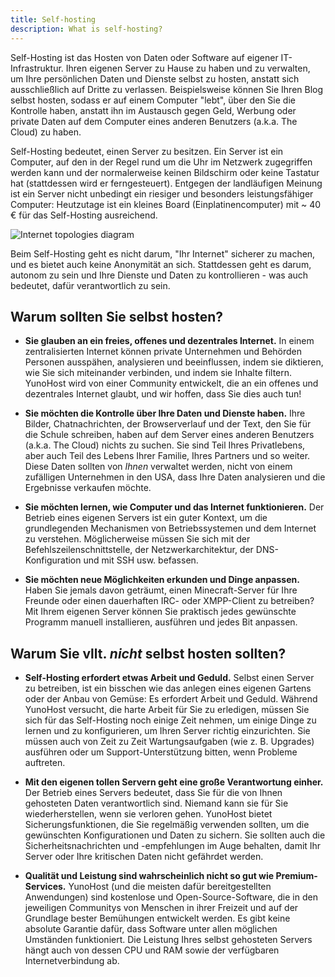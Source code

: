 ```yaml
---
title: Self-hosting
description: What is self-hosting?
---
```


Self-Hosting ist das Hosten von Daten oder Software auf eigener IT-Infrastruktur.
Ihren eigenen Server zu Hause zu haben und zu verwalten, um Ihre persönlichen Daten und Dienste selbst zu hosten, anstatt sich ausschließlich auf Dritte zu verlassen. Beispielsweise können Sie Ihren Blog selbst hosten, sodass er auf einem Computer "lebt", über den Sie die Kontrolle haben, anstatt ihn im Austausch gegen Geld, Werbung oder private Daten auf dem Computer eines anderen Benutzers (a.k.a. The Cloud) zu haben.

Self-Hosting bedeutet, einen Server zu besitzen. Ein Server ist ein Computer, auf den in der Regel rund um die Uhr im Netzwerk zugegriffen werden kann und der normalerweise keinen Bildschirm oder keine Tastatur hat (stattdessen wird er ferngesteuert). Entgegen der landläufigen Meinung ist ein Server nicht unbedingt ein riesiger und besonders leistungsfähiger Computer: Heutzutage ist ein kleines Board (Einplatinencomputer) mit ~ 40 € für das Self-Hosting ausreichend.

![Internet topologies diagram](/img/internet_topologies.png)

Beim Self-Hosting geht es nicht darum, "Ihr Internet" sicherer zu machen, und es bietet auch keine Anonymität an sich. Stattdessen geht es darum, autonom zu sein und Ihre Dienste und Daten zu kontrollieren - was auch bedeutet, dafür verantwortlich zu sein.

## Warum sollten Sie selbst hosten?

- **Sie glauben an ein freies, offenes und dezentrales Internet.** In einem zentralisierten Internet können private Unternehmen und Behörden Personen ausspähen, analysieren und beeinflussen, indem sie diktieren, wie Sie sich miteinander verbinden, und indem sie Inhalte filtern. YunoHost wird von einer Community entwickelt, die an ein offenes und dezentrales Internet glaubt, und wir hoffen, dass Sie dies auch tun!

- **Sie möchten die Kontrolle über Ihre Daten und Dienste haben.** Ihre Bilder, Chatnachrichten, der Browserverlauf und der Text, den Sie für die Schule schreiben, haben auf dem Server eines anderen Benutzers (a.k.a. The Cloud) nichts zu suchen. Sie sind Teil Ihres Privatlebens, aber auch Teil des Lebens Ihrer Familie, Ihres Partners und so weiter. Diese Daten sollten von *Ihnen* verwaltet werden, nicht von einem zufälligen Unternehmen in den USA, dass Ihre Daten analysieren und die Ergebnisse verkaufen möchte.

- **Sie möchten lernen, wie Computer und das Internet funktionieren.** Der Betrieb eines eigenen Servers ist ein guter Kontext, um die grundlegenden Mechanismen von Betriebssystemen und dem Internet zu verstehen. Möglicherweise müssen Sie sich mit der Befehlszeilenschnittstelle, der Netzwerkarchitektur, der DNS-Konfiguration und mit SSH usw. befassen.

- **Sie möchten neue Möglichkeiten erkunden und Dinge anpassen.** Haben Sie jemals davon geträumt, einen Minecraft-Server für Ihre Freunde oder einen dauerhaften IRC- oder XMPP-Client zu betreiben? Mit Ihrem eigenen Server können Sie praktisch jedes gewünschte Programm manuell installieren, ausführen und jedes Bit anpassen.

## Warum Sie vllt. *nicht* selbst hosten sollten?

- **Self-Hosting erfordert etwas Arbeit und Geduld.** Selbst einen Server zu betreiben, ist ein bisschen wie das anlegen eines eigenen Gartens oder der Anbau von Gemüse: Es erfordert Arbeit und Geduld. Während YunoHost versucht, die harte Arbeit für Sie zu erledigen, müssen Sie sich für das Self-Hosting noch einige Zeit nehmen, um einige Dinge zu lernen und zu konfigurieren, um Ihren Server richtig einzurichten. Sie müssen auch von Zeit zu Zeit Wartungsaufgaben (wie z. B. Upgrades) ausführen oder um Support-Unterstützung bitten, wenn Probleme auftreten.

- **Mit den eigenen tollen Servern geht eine große Verantwortung einher.** Der Betrieb eines Servers bedeutet, dass Sie für die von Ihnen gehosteten Daten verantwortlich sind. Niemand kann sie für Sie wiederherstellen, wenn sie verloren gehen. YunoHost bietet Sicherungsfunktionen, die Sie regelmäßig verwenden sollten, um die gewünschten Konfigurationen und Daten zu sichern. Sie sollten auch die Sicherheitsnachrichten und -empfehlungen im Auge behalten, damit Ihr Server oder Ihre kritischen Daten nicht gefährdet werden.

- **Qualität und Leistung sind wahrscheinlich nicht so gut wie Premium-Services.** YunoHost (und die meisten dafür bereitgestellten Anwendungen) sind kostenlose und Open-Source-Software, die in den jeweiligen Communitys von Menschen in ihrer Freizeit und auf der Grundlage bester Bemühungen entwickelt werden. Es gibt keine absolute Garantie dafür, dass Software unter allen möglichen Umständen funktioniert. Die Leistung Ihres selbst gehosteten Servers hängt auch von dessen CPU und RAM sowie der verfügbaren Internetverbindung ab.
